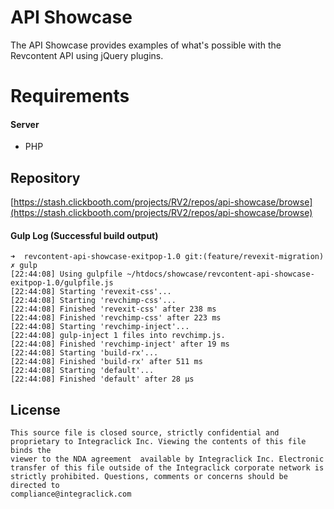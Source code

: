 API Showcase
===

The API Showcase provides examples of what's possible with the Revcontent API using jQuery plugins.

Requirements
===

#### Server
- PHP

Repository
----------

[https://stash.clickbooth.com/projects/RV2/repos/api-showcase/browse](https://stash.clickbooth.com/projects/RV2/repos/api-showcase/browse)


#### Gulp Log (Successful build output)
```
➜  revcontent-api-showcase-exitpop-1.0 git:(feature/revexit-migration) ✗ gulp
[22:44:08] Using gulpfile ~/htdocs/showcase/revcontent-api-showcase-exitpop-1.0/gulpfile.js
[22:44:08] Starting 'revexit-css'...
[22:44:08] Starting 'revchimp-css'...
[22:44:08] Finished 'revexit-css' after 238 ms
[22:44:08] Finished 'revchimp-css' after 223 ms
[22:44:08] Starting 'revchimp-inject'...
[22:44:08] gulp-inject 1 files into revchimp.js.
[22:44:08] Finished 'revchimp-inject' after 19 ms
[22:44:08] Starting 'build-rx'...
[22:44:08] Finished 'build-rx' after 511 ms
[22:44:08] Starting 'default'...
[22:44:08] Finished 'default' after 28 μs
```



License
-------

```
This source file is closed source, strictly confidential and
proprietary to Integraclick Inc. Viewing the contents of this file binds the
viewer to the NDA agreement  available by Integraclick Inc. Electronic
transfer of this file outside of the Integraclick corporate network is
strictly prohibited. Questions, comments or concerns should be directed to
compliance@integraclick.com
```
